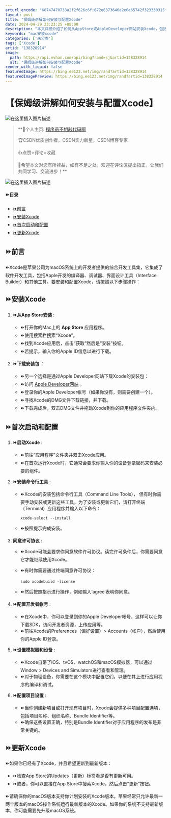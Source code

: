 ```yaml
---
arturl_encode: "68747470733a2f2f626c6f:672e6373646e2e6e65742f323330315f38313335373438352f:61727469636c652f64657461696c732f313338333238393134"
layout: post
title: "保姆级讲解如何安装与配置Xcode"
date: 2024-04-29 23:23:25 +08:00
description: "本文详细介绍了如何从AppStore或AppleDeveloper网站安装Xcode，包括首次启动时"
keywords: "mac安装xcode"
categories: ['未分类']
tags: ['Xcode']
artid: "138328914"
image:
  path: https://api.vvhan.com/api/bing?rand=sj&artid=138328914
  alt: "保姆级讲解如何安装与配置Xcode"
render_with_liquid: false
featuredImage: https://bing.ee123.net/img/rand?artid=138328914
featuredImagePreview: https://bing.ee123.net/img/rand?artid=138328914
---
```


# 【保姆级讲解如何安装与配置Xcode】

![在这里插入图片描述](https://i-blog.csdnimg.cn/blog_migrate/ca3334829577eefaf5743c436dc4a648.jpeg#pic_center)

> **🌈个人主页:
> [程序员不想敲代码啊](https://blog.csdn.net/2301_81357485?spm=1000.2115.3001.5343)
>   
> 🏆CSDN优质创作者，CSDN实力新星，CSDN博客专家
>   
> 👍点赞⭐评论⭐收藏
>   
> 🤝希望本文对您有所裨益，如有不足之处，欢迎在评论区提出指正，让我们共同学习、交流进步！**

![在这里插入图片描述](https://i-blog.csdnimg.cn/blog_migrate/7df038d546da4d2a6d9490868219c0d7.gif#pic_center)

#### ⏩目录

* [⏩前言](#_10)
* [⏩安装Xcode](#Xcode_13)
* [⏩首次启动和配置](#_28)
* [⏩更新Xcode](#Xcode_61)

## ⏩前言

⏩Xcode是苹果公司为macOS系统上的开发者提供的综合开发工具集，它集成了软件开发工具，包括Apple开发的编译器、调试器、界面设计工具（Interface Builder）和其他工具。要安装和配置Xcode，请按照以下步骤操作：

## ⏩安装Xcode

1. **⏩从App Store安装**
   :

   * ⏩打开你的Mac上的
     **App Store**
     应用程序。
   * ⏩使用搜索栏搜索“Xcode”。
   * ⏩找到Xcode应用后，点击“获取”然后是“安装”按钮。
   * ⏩若提示，输入你的Apple ID信息以进行下载。
2. **⏩下载安装包**
   ：

   * ⏩另一个选择是通过Apple Developer网站下载Xcode的安装包：
   * ⏩访问
     [Apple Developer网站](https://developer.apple.com/xcode/)
     。
   * ⏩登录你的Apple Developer帐号（如果你没有，则需要创建一个）。
   * ⏩寻找Xcode的DMG文件下载链接，并下载。
   * ⏩下载完成后，双击DMG文件并拖动Xcode到你的应用程序文件夹内。

## ⏩首次启动和配置

1. **⏩启动Xcode**
   :

   * ⏩前往“应用程序”文件夹并双击Xcode应用。
   * ⏩在首次运行Xcode时，它通常会要求你输入你的设备登录密码来安装必要的组件。
2. **⏩安装命令行工具**
   :

   * ⏩Xcode的安装包括命令行工具（Command Line Tools）， 但有时你需要手动安装或更新这些工具。为了安装或更新它们，请打开终端（Terminal）应用程序并输入以下命令：

     ```
     xcode-select --install

     ```
   * ⏩按照提示完成安装。
3. **同意许可协议**
   :

   * ⏩Xcode可能会要求你同意软件许可协议。读完许可条件后，你需要同意它才能继续使用Xcode。
   * ⏩有时你需要通过终端同意许可协议：

     ```
     sudo xcodebuild -license

     ```
   * ⏩然后按照指示进行操作，例如输入‘agree’表明你同意。
4. **⏩配置开发者帐号**
   :

   * ⏩在Xcode中，你可以登录到你的Apple Developer帐号，这样可以让你下载SDK，访问开发者资源，上传应用等。
   * ⏩前往Xcode的Preferences（偏好设置）> Accounts（帐户），然后使用你的Apple ID登录。
5. **⏩设置模拟器和设备**
   :

   * ⏩Xcode自带了iOS、tvOS、watchOS和macOS模拟器，可以通过Window > Devices and Simulators进行查看和管理。
   * ⏩对于物理设备，你需要在这个模块中配置它们，以便在其上进行应用程序的编译和调试。
6. **⏩配置项目设置**
   :

   * ⏩当你创建新项目或打开现有项目时，Xcode会提供多种项目配置选项，包括项目名称、组织名称、Bundle Identifier等。
   * ⏩确保这些设置正确，特别是Bundle Identifier对于应用程序的发布是非常关键的。

## ⏩更新Xcode

⏩如果你已经有了Xcode，并且希望更新到最新版本：

* ⏩检查App Store的Updates（更新）标签看是否有更新可用。
* ⏩或者，你可以直接在App Store中搜索Xcode，然后点击“更新”按钮。

⏩请确保你的macOS版本支持你计划安装的Xcode版本，苹果经常只允许最新一两个版本的macOS操作系统运行最新版本的Xcode。如果你的系统不支持最新版本，你可能需要先升级macOS系统。